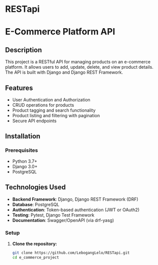 # RESTapi
# E-Commerce Platform API

## Description

This project is a RESTful API for managing products on an e-commerce platform. It allows users to add, update, delete, and view product details. The API is built with Django and Django REST Framework.

## Features

- User Authentication and Authorization
- CRUD operations for products
- Product tagging and search functionality
- Product listing and filtering with pagination
- Secure API endpoints

## Installation

### Prerequisites

- Python 3.7+
- Django 3.0+
- PostgreSQL

## **Technologies Used**
- **Backend Framework**: Django, Django REST Framework (DRF)
- **Database**: PostgreSQL
- **Authentication**: Token-based authentication (JWT or OAuth2)
- **Testing**: Pytest, Django Test Framework
- **Documentation**: Swagger/OpenAPI (via drf-yasg)

### Setup

1. **Clone the repository:**

   ```bash
   git clone https://github.com/LebogangLelo/RESTapi.git
   cd e_commerce_project
